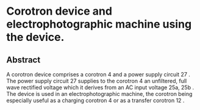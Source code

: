 # Corotron device and electrophotographic machine using the device.

## Abstract
A corotron device comprises a corotron 4 and a power supply circuit 27 . The power supply circuit 27 supplies to the corotron 4 an unfiltered, full wave rectified voltage which it derives from an AC input voltage 25a, 25b . The device is used in an electrophotographic machine, the corotron being especially useful as a charging corotron 4 or as a transfer corotron 12 .
